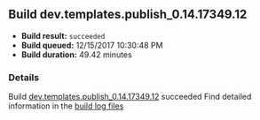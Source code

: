 ## Build dev.templates.publish_0.14.17349.12
- **Build result:** `succeeded`
- **Build queued:** 12/15/2017 10:30:48 PM
- **Build duration:** 49.42 minutes
### Details
Build [dev.templates.publish_0.14.17349.12](https://winappstudio.visualstudio.com/web/build.aspx?pcguid=a4ef43be-68ce-4195-a619-079b4d9834c2&builduri=vstfs%3a%2f%2f%2fBuild%2fBuild%2f24322) succeeded
Find detailed information in the [build log files](https://uwpctdiags.blob.core.windows.net/buildlogs/dev.templates.publish_0.14.17349.12_logs.zip)
